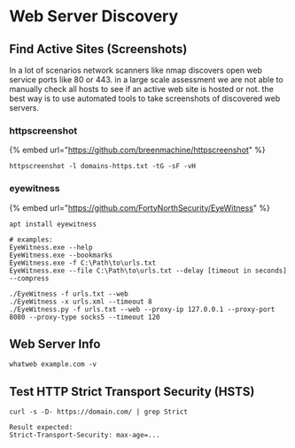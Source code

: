 # Web Server Discovery

## Find Active Sites (Screenshots)

In a lot of scenarios network scanners like nmap discovers open web service ports like 80 or 443. in a large scale assessment we are not able to manually check all hosts to see if an active web site is hosted or not. the best way is to use automated tools to take screenshots of discovered web servers.

### httpscreenshot

{% embed url="https://github.com/breenmachine/httpscreenshot" %}

```
httpscreenshot -l domains-https.txt -tG -sF -vH 
```

### eyewitness

{% embed url="https://github.com/FortyNorthSecurity/EyeWitness" %}

```
apt install eyewitness

# examples:
EyeWitness.exe --help
EyeWitness.exe --bookmarks
EyeWitness.exe -f C:\Path\to\urls.txt
EyeWitness.exe --file C:\Path\to\urls.txt --delay [timeout in seconds] --compress

./EyeWitness -f urls.txt --web
./EyeWitness -x urls.xml --timeout 8 
./EyeWitness.py -f urls.txt --web --proxy-ip 127.0.0.1 --proxy-port 8080 --proxy-type socks5 --timeout 120
```

## Web Server Info

```
whatweb example.com -v
```

## Test HTTP Strict Transport Security (HSTS)



```
curl -s -D- https://domain.com/ | grep Strict

Result expected:
Strict-Transport-Security: max-age=...
```





